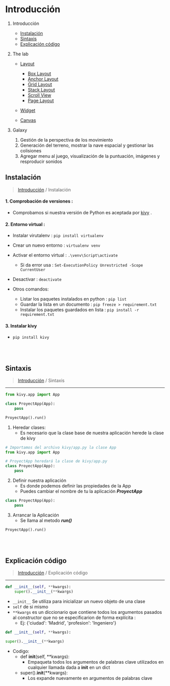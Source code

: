 # Introducción

1. Introducción
    * [Instalación](#instalación)
    * [Sintaxis](#sintaxis)
    * [Explicación código](#explicación-código)
2. The lab  
    * [Layout](/Documentation/Layout/layout.md)  
        * [Box Layout]()  
        * [Anchor Layout]()  
        * [Grid Layout]()  
        * [Stack Layout]()  
        * [Scroll View]()  
        * [Page Layout]()  

    * [Widget](/Documentation/Widget/)  
    * [Canvas](/Documentation/Canvas/)  
    
3. Galaxy
    1. Gestión de la perspectiva de los movimiento
    2. Generación del terreno, mostrar la nave espacial y gestionar las colisiones
    3. Agregar menu al juego, visualización de la puntuación, imágenes y resproducir sonidos

##  Instalación
>[Introducción](#introducción) /  Instalación

#### 1. Comprobación de versiones :
    
* Comprobamos si nuestra versión de Python es aceptada por [kivy](https://kivy.org/doc/stable/gettingstarted/installation.html)  .

#### 2. Entorno virtual :
* Instalar virutalenv : `pip install virtualenv`
* Crear un nuevo entorno : `virtualenv venv`
* Activar el entorno virtual : `.\venv\Script\activate`
    * Si da error usa : `Set-ExecutionPolicy Unrestricted -Scope CurrentUser`
* Desactivar : `deactivate`

* Otros comandos:
    * Listar los paquetes instalados en python : `pip list`
    * Guardar la lista en un documento : `pip freeze > requirement.txt`
    * Instalar los paquetes guardados en lista : `pip install -r requirement.txt`

#### 3. Instalar kivy
* `pip install kivy`

<br>
<br>

## Sintaxis
>[Introducción](#introducción) /  Sintaxis
<hr>

```py
from kivy.app import App

class ProyectApp(App):
    pass

ProyectApp().run()
```

1. Heredar clases:  
    - Es necesario que la clase base de nuestra aplicación herede la clase de kivy
```py
# Importamos del archivo kivy/app.py la clase App
from kivy.app import App

# ProyectApp heredará la clase de kivy/app.py
class ProyectApp(App):
    pass
```
2. Definir nuestra aplicación  
    - Es donde podemos definir las propiedades de la App
    - Puedes cambiar el nombre de tu la aplicación ***ProyectApp***
```py
class ProyectApp(App):
    pass
```
3. Arrancar la Aplicación
    - Se llama al metodo ***run()***
```py
ProyectApp().run()
```
<br>
<br>

## Explicación código
>[Introducción](#introducción) /  Explicación código
<hr>

```py
def __init__(self, **kwargs):
    super().__init__(**kwargs)
```
* `__init__` Se utiliza para inicializar un nuevo objeto de una clase  
* `self` de si mismo  
* `**kwargs` es un diccionario que contiene todos los argumentos pasados al constructor que no se especificarion de forma explícita :
    * Ej: {'ciudad': 'Madrid', 'profesion': 'Ingeniero'}
```py
def __init__(self, **kwargs):
```

```py
super().__init__(**kwargs)
```
- Codigo:
    - def __init__(self, **kwargs):
        - Empaqueta todos los argumentos de palabras clave utilizados en cualquier llamada dada a __init__ en un dict
    - super().__init__(**kwargs):
        - Los expande nuevamente en argumentos de palabras clave




    
